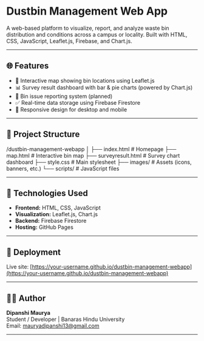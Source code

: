 # Dustbin Management Web App

A web-based platform to visualize, report, and analyze waste bin distribution and conditions across a campus or locality. Built with HTML, CSS, JavaScript, Leaflet.js, Firebase, and Chart.js.

---

## 🌐 Features

- 📍 Interactive map showing bin locations using Leaflet.js
- 📊 Survey result dashboard with bar & pie charts (powered by Chart.js)
- 📝 Bin issue reporting system (planned)
- ✅ Real-time data storage using Firebase Firestore
- 📱 Responsive design for desktop and mobile

---

## 📁 Project Structure
/dustbin-management-webapp
│
├── index.html # Homepage
├── map.html # Interactive bin map
├── surveyresult.html # Survey chart dashboard
├── style.css # Main stylesheet
├── images/ # Assets (icons, banners, etc.)
└── scripts/ # JavaScript files 

---

## 🔧 Technologies Used

- **Frontend:** HTML, CSS, JavaScript
- **Visualization:** Leaflet.js, Chart.js
- **Backend:** Firebase Firestore
- **Hosting:** GitHub Pages 

---

## 🚀 Deployment

Live site: [https://your-username.github.io/dustbin-management-webapp](https://your-username.github.io/dustbin-management-webapp)  


---

## 🙋‍♀️ Author

**Dipanshi Maurya**  
Student / Developer | Banaras Hindu University  
Email: mauryadipanshi13@gmail.com

---



